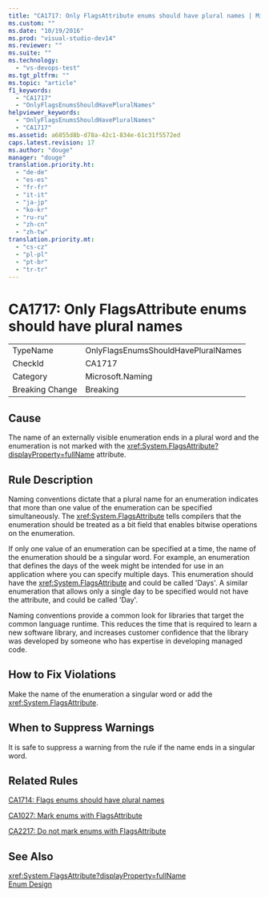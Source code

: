```yaml
---
title: "CA1717: Only FlagsAttribute enums should have plural names | Microsoft Docs"
ms.custom: ""
ms.date: "10/19/2016"
ms.prod: "visual-studio-dev14"
ms.reviewer: ""
ms.suite: ""
ms.technology: 
  - "vs-devops-test"
ms.tgt_pltfrm: ""
ms.topic: "article"
f1_keywords: 
  - "CA1717"
  - "OnlyFlagsEnumsShouldHavePluralNames"
helpviewer_keywords: 
  - "OnlyFlagsEnumsShouldHavePluralNames"
  - "CA1717"
ms.assetid: a6855d8b-d78a-42c1-834e-61c31f5572ed
caps.latest.revision: 17
ms.author: "douge"
manager: "douge"
translation.priority.ht: 
  - "de-de"
  - "es-es"
  - "fr-fr"
  - "it-it"
  - "ja-jp"
  - "ko-kr"
  - "ru-ru"
  - "zh-cn"
  - "zh-tw"
translation.priority.mt: 
  - "cs-cz"
  - "pl-pl"
  - "pt-br"
  - "tr-tr"
---
```

# CA1717: Only FlagsAttribute enums should have plural names
|||  
|-|-|  
|TypeName|OnlyFlagsEnumsShouldHavePluralNames|  
|CheckId|CA1717|  
|Category|Microsoft.Naming|  
|Breaking Change|Breaking|  
  
## Cause  
 The name of an externally visible enumeration ends in a plural word and the enumeration is not marked with the <xref:System.FlagsAttribute?displayProperty=fullName> attribute.  
  
## Rule Description  
 Naming conventions dictate that a plural name for an enumeration indicates that more than one value of the enumeration can be specified simultaneously. The <xref:System.FlagsAttribute> tells compilers that the enumeration should be treated as a bit field that enables bitwise operations on the enumeration.  
  
 If only one value of an enumeration can be specified at a time, the name of the enumeration should be a singular word. For example, an enumeration that defines the days of the week might be intended for use in an application where you can specify multiple days. This enumeration should have the <xref:System.FlagsAttribute> and could be called 'Days'. A similar enumeration that allows only a single day to be specified would not have the attribute, and could be called 'Day'.  
  
 Naming conventions provide a common look for libraries that target the common language runtime. This reduces the time that is required to learn a new software library, and increases customer confidence that the library was developed by someone who has expertise in developing managed code.  
  
## How to Fix Violations  
 Make the name of the enumeration a singular word or add the <xref:System.FlagsAttribute>.  
  
## When to Suppress Warnings  
 It is safe to suppress a warning from the rule if the name ends in a singular word.  
  
## Related Rules  
 [CA1714: Flags enums should have plural names](../code-quality/ca1714--flags-enums-should-have-plural-names.md)  
  
 [CA1027: Mark enums with FlagsAttribute](../code-quality/ca1027--mark-enums-with-flagsattribute.md)  
  
 [CA2217: Do not mark enums with FlagsAttribute](../code-quality/ca2217--do-not-mark-enums-with-flagsattribute.md)  
  
## See Also  
 <xref:System.FlagsAttribute?displayProperty=fullName>   
 [Enum Design](../Topic/Enum%20Design.md)